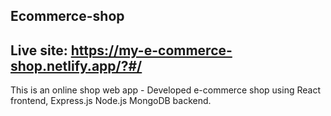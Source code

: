 ## Ecommerce-shop
## Live site: https://my-e-commerce-shop.netlify.app/?#/

This is an online shop web app - 
Developed e-commerce shop using React frontend, Express.js Node.js MongoDB backend.

